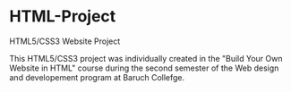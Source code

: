 # HTML-Project
HTML5/CSS3 Website Project

This HTML5/CSS3 project was individually created in the "Build Your Own Website in HTML" course during the second semester of the Web design and developement program at Baruch Collefge.
